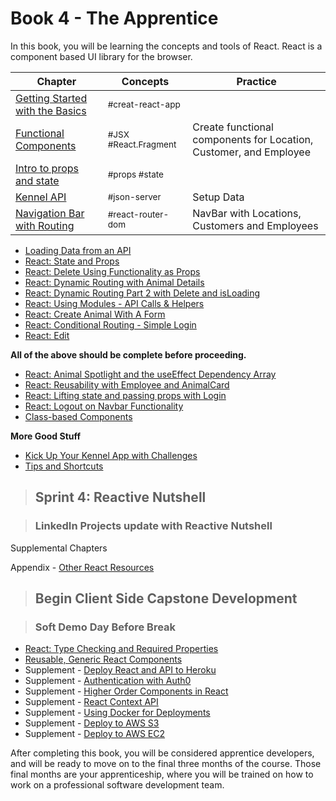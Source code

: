 # Book 4 - The Apprentice

In this book, you will be learning the concepts and tools of React. React is a component based UI library for the browser.

Chapter | Concepts | Practice
--- | --- | ---
[Getting Started with the Basics](./chapters/REACT_BASICS.md) | <sub style="font-size:0.85rem;">#creat-react-app</sub>|
[Functional Components](./chapters/REACT_FUNCTIONAL_COMPONENTS.md) |<sub style="font-size:0.85rem;">#JSX #React.Fragment</sub> | Create functional components for Location, Customer, and Employee
[Intro to props and state](./chapters/INTRO_PROPS_STATE.md) |<sub style="font-size:0.85rem;">#props #state</sub> |
[Kennel API](./chapters/KENNEL_API.md) | <sub style="font-size:0.85rem;">#json-server</sub>| Setup Data
[Navigation Bar with Routing](./chapters/REACT_ROUTING.md) |<sub style="font-size:0.85rem;">#react-router-dom</sub> |NavBar with Locations, Customers and Employees


* [Loading Data from an API](./chapters/REACT_LOADING_DATA.md)
* [React: State and Props](./chapters/COMPONENT_STATE_PROPS.md)
* [React: Delete Using Functionality as Props](./chapters/FUNCTIONS_AS_PROPS.md)
* [React: Dynamic Routing with Animal Details](./chapters/REACT_DYNAMIC_ROUTING.md)
* [React: Dynamic Routing Part 2 with Delete and isLoading](./chapters/REACT_DYNAMIC_ROUTING_PART2.md)
* [React: Using Modules - API Calls & Helpers](./chapters/MODULES.md)
* [React: Create Animal With A Form](./chapters/REACT_FORMS.md)
* [React: Conditional Routing - Simple Login](./chapters/REACT_CONDITIONAL_RENDERING.md)
* [React: Edit](./chapters/REACT_EDIT.md)

**All of the above should be complete before proceeding.**

* [React: Animal Spotlight and the useEffect Dependency Array](./chapters/REACT_USEEFFECT_DEPS.md)
* [React: Reusability with Employee and AnimalCard](./chapters/REACT_REUSABLE_COMPONENTS.md)
* [React: Lifting state and passing props with Login](./chapters/REACT_LIFT_STATE_PASS_PROPS.md)
* [React: Logout on Navbar Functionality](./chapters/REACT_LOGOUT_NAVBAR.md)
* [Class-based Components](./chapters/CLASS_BASED_COMPONENTS.md)

**More Good Stuff**

* [Kick Up Your Kennel App with Challenges](./chapters/ADVANCED_CHALLENGES.md)
* [Tips and Shortcuts](./chapters/REACT_TIPS.md)

> ## Sprint 4: Reactive Nutshell

> ### LinkedIn Projects update with Reactive Nutshell

Supplemental Chapters


Appendix - [Other React Resources](./chapters/REACT_APPENDIX.md)

> ## **Begin Client Side Capstone Development**

> ### Soft Demo Day Before Break
* [React: Type Checking and Required Properties](./chapters/REACT_TYPE_CHECKING.md)
* [Reusable, Generic React Components](./chapters/REACT_GENERIC_COMPONENTS.md)
* Supplement - [Deploy React and API to Heroku](./chapters/JSON_SERVER_HEROKU.md)
* Supplement - [Authentication with Auth0](https://auth0.com/blog/reactjs-authentication-tutorial/)
* Supplement - [Higher Order Components in React](./chapters/REACT_HOC.md)
* Supplement - [React Context API](./chapters/REACT_CONTEXT_API.md)
* Supplement - [Using Docker for Deployments](./chapters/DOCKER_INTRO.md)
* Supplement - [Deploy to AWS S3](./chapters/AWS_S3.md)
* Supplement - [Deploy to AWS EC2](./chapters/AWS_EC2.md)

After completing this book, you will be considered apprentice developers, and will be ready to move on to the final three months of the course. Those final months are your apprenticeship, where you will be trained on how to work on a professional software development team.
